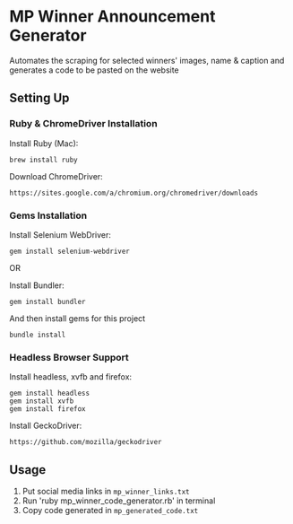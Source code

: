# MP Winner Announcement Generator
Automates the scraping for selected winners' images, name &amp; caption and generates a code to be pasted on the website

## Setting Up

### Ruby & ChromeDriver Installation
Install Ruby (Mac):
```
brew install ruby
```
Download ChromeDriver:
```
https://sites.google.com/a/chromium.org/chromedriver/downloads
```

### Gems Installation
Install Selenium WebDriver:
```
gem install selenium-webdriver
```

OR

Install Bundler:
```
gem install bundler
```
And then install gems for this project
```
bundle install
```

### Headless Browser Support
Install headless, xvfb and firefox:
```
gem install headless
gem install xvfb
gem install firefox
```
Install GeckoDriver:
```
https://github.com/mozilla/geckodriver
```

## Usage
1. Put social media links in `mp_winner_links.txt`
2. Run 'ruby mp_winner_code_generator.rb' in terminal
3. Copy code generated in `mp_generated_code.txt`
